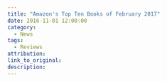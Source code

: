 ```yaml
---
title: "Amazon's Top Ten Books of February 2017"
date: 2016-11-01 12:00:00
category:
  - News
tags:
  - Reviews
attribution:
link_to_original:
description:
---
```

